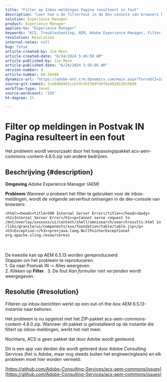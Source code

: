 ```yaml
---
title: "Filter op Inbox-meldingen Pagina resulteert in fout"
description: "Leer hoe u de filterfout in de Dev-console van browsers kunt corrigeren wanneer u probeert het filter voor inbox-meldingen te gebruiken."
solution: Experience Manager
product: Experience Manager
applies-to: "Experience Manager"
keywords: "KCS, Troubleshooting, AEM, Adobe Experience Manager, Filter on Inbox Notifications Page, Error, acs-aem-commons-content-4.8.0.zip"
resolution: Resolution
internal-notes: null
bug: false
article-created-by: Jim Menn
article-created-date: "6/24/2024 5:46:50 AM"
article-published-by: Jim Menn
article-published-date: "6/24/2024 5:56:05 AM"
version-number: 4
article-number: KA-20440
dynamics-url: "https://adobe-ent.crm.dynamics.com/main.aspx?forceUCI=1&pagetype=entityrecord&etn=knowledgearticle&id=5e4eae23-ed31-ef11-8409-000d3a5a67ba"
source-git-commit: 2ce8dbb962ccb7dc56530dfb0f6ad920136336d9
workflow-type: tm+mt
source-wordcount: '195'
ht-degree: 1%

---
```


# Filter op meldingen in Postvak IN Pagina resulteert in een fout


Het probleem wordt veroorzaakt door het toepassingspakket acs-aem-commons-content-4.8.0.zip van andere bedrijven.

## Beschrijving {#description}


<b>Omgeving</b>
Adobe Experience Manager (AEM)

<b>Probleem</b>
Wanneer u probeert het filter te gebruiken voor de inbox-meldingen, wordt de volgende serverfout ontvangen in de dev-console van browsers:


```
<html><head><title>500 Internal Server Error</title></head><body><h1>Internal Server Error</h1><p>Cannot serve request to /mnt/overlay/xxxxxxx/ui/content/shell/omnisearch/searchresults.html in /libs/granite/ui/components/xxx/foundation/table/table.jsp</p><h3>Exception:</h3><pre>java.lang.NullPointerExceptionat org.apache.sling.resourcereso
```

<br> <br>De kwestie kan op AEM 6.5.13 worden gereproduceerd<br>Stappen om het probleem te reproduceren:<br>1. Ga naar Postvak IN -`>`  Alles weergeven.<br>2. Klikken op <b>Filter</b>. 
3. De fout *Kan formulier niet verzenden* wordt weergegeven.

## Resolutie {#resolution}


Filteren op inbox-berichten werkt op een out-of-the-box AEM 6.5.13-instantie naar behoren.

Het probleem is nu opgelost met het ZIP-pakket acs-aem-commons-content-4.8.0.zip. Wanneer dit pakket is geïnstalleerd op de instantie die filtert op inbox-meldingen, werkt het niet meer.

Nochtans, ACS is geen pakket dat door Adobe wordt gesteund.

Dit is een app van derden die wordt geleverd door Adobe Consulting Services (het is Adobe, maar nog steeds buiten het engineeringteam) en elk probleem moet hier worden vermeld:

[https://github.com/Adobe-Consulting-Services/acs-aem-commons/issues](https://github.com/Adobe-Consulting-Services/acs-aem-commons/issues)
